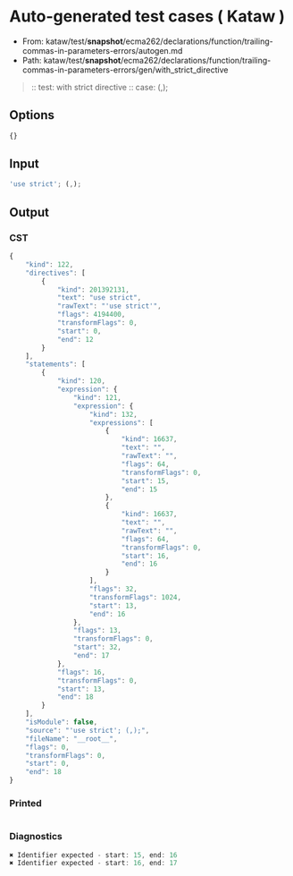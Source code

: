 # Auto-generated test cases ( Kataw )
- From: kataw/test/__snapshot__/ecma262/declarations/function/trailing-commas-in-parameters-errors/autogen.md
- Path: kataw/test/__snapshot__/ecma262/declarations/function/trailing-commas-in-parameters-errors/gen/with_strict_directive
> :: test: with strict directive
> :: case: (,);
## Options

`````js
{}
`````
## Input

`````js
'use strict'; (,);
`````
## Output

### CST

```javascript
{
    "kind": 122,
    "directives": [
        {
            "kind": 201392131,
            "text": "use strict",
            "rawText": "'use strict'",
            "flags": 4194400,
            "transformFlags": 0,
            "start": 0,
            "end": 12
        }
    ],
    "statements": [
        {
            "kind": 120,
            "expression": {
                "kind": 121,
                "expression": {
                    "kind": 132,
                    "expressions": [
                        {
                            "kind": 16637,
                            "text": "",
                            "rawText": "",
                            "flags": 64,
                            "transformFlags": 0,
                            "start": 15,
                            "end": 15
                        },
                        {
                            "kind": 16637,
                            "text": "",
                            "rawText": "",
                            "flags": 64,
                            "transformFlags": 0,
                            "start": 16,
                            "end": 16
                        }
                    ],
                    "flags": 32,
                    "transformFlags": 1024,
                    "start": 13,
                    "end": 16
                },
                "flags": 13,
                "transformFlags": 0,
                "start": 32,
                "end": 17
            },
            "flags": 16,
            "transformFlags": 0,
            "start": 13,
            "end": 18
        }
    ],
    "isModule": false,
    "source": "'use strict'; (,);",
    "fileName": "__root__",
    "flags": 0,
    "transformFlags": 0,
    "start": 0,
    "end": 18
}
```

### Printed

```javascript

```

### Diagnostics

```javascript
✖ Identifier expected - start: 15, end: 16
✖ Identifier expected - start: 16, end: 17

```

